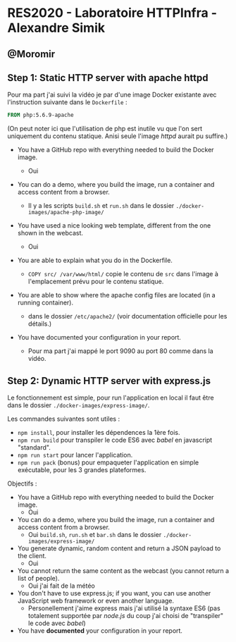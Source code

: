 # RES2020 - Laboratoire HTTPInfra - Alexandre Simik
@Moromir
---
## Step 1: Static HTTP server with apache httpd
Pour ma part j'ai suivi la vidéo je par d'une image Docker existante avec l'instruction suivante dans le `Dockerfile` :

```Dockerfile
FROM php:5.6.9-apache
```
(On peut noter ici que l'utilisation de php est inutile vu que l'on sert uniquement du contenu statique. Anisi seule l'image *httpd* aurait pu suffire.)

 - You have a GitHub repo with everything needed to build the Docker image.
   - Oui
 - You can do a demo, where you build the image, run a container and access content from a browser.
   - Il y a les scripts `build.sh` et `run.sh` dans le dossier `./docker-images/apache-php-image/`
 - You have used a nice looking web template, different from the one shown in the webcast.
   - Oui
 - You are able to explain what you do in the Dockerfile.
   - `COPY src/ /var/www/html/` copie le contenu de `src` dans l'image à l'emplacement prévu pour le contenu statique.

 - You are able to show where the apache config files are located (in a running container).
   - dans le dossier `/etc/apache2/` (voir documentation officielle pour les détails.)
 - You have documented your configuration in your report.
   - Pour ma part j'ai mappé le port 9090 au port 80 comme dans la vidéo.

## Step 2: Dynamic HTTP server with express.js
Le fonctionnement est simple, pour run l'application en local il faut être dans le dossier `./docker-images/express-image/`.

Les commandes suivantes sont utiles : 
 - `npm install`, pour installer les dépendences la 1ère fois.
 - `npm run build` pour transpiler le code ES6 avec *babel* en javascript "standard".
 - `npm run start` pour lancer l'application.
 - `npm run pack` (bonus) pour empaqueter l'application en simple exécutable, pour les 3 grandes plateformes.

Objectifs :

 - You have a GitHub repo with everything needed to build the Docker image.
   - Oui
 - You can do a demo, where you build the image, run a container and access content from a browser.
   - Oui `build.sh`, `run.sh` et `bar.sh` dans le dossier `./docker-images/express-image/`
 - You generate dynamic, random content and return a JSON payload to the client.
   - Oui
 - You cannot return the same content as the webcast (you cannot return a list of people).
   - Oui j'ai fait de la météo
 - You don't have to use express.js; if you want, you can use another JavaScript web framework or even another language.
   - Personellement j'aime express mais j'ai utilisé la syntaxe ES6 (pas totalement supportée par *node.js* du coup j'ai choisi de "transpiler" le code avec *babel*)
 - You have **documented** your configuration in your report.